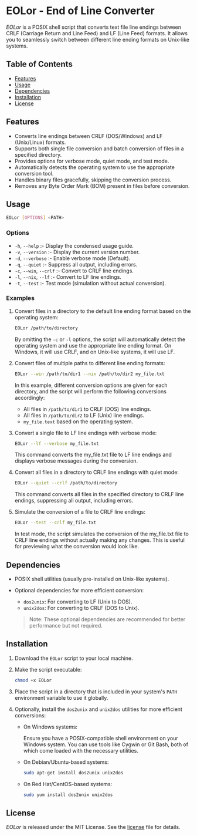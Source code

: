 # EOLor - End of Line Converter

_EOLor_ is a POSIX shell script that converts text file line endings between
CRLF (Carriage Return and Line Feed) and LF (Line Feed) formats. It allows you
to seamlessly switch between different line ending formats on Unix-like systems.

## Table of Contents

- [Features](#features)
- [Usage](#usage)
- [Dependencies](#dependencies)
- [Installation](#installation)
- [License](#license)

## Features

- Converts line endings between CRLF (DOS/Windows) and LF (Unix/Linux) formats.
- Supports both single file conversion and batch conversion of files in a
  specified directory.
- Provides options for verbose mode, quiet mode, and test mode.
- Automatically detects the operating system to use the appropriate conversion
  tool.
- Handles binary files gracefully, skipping the conversion process.
- Removes any Byte Order Mark (BOM) present in files before conversion.

## Usage

```sh
EOLor [OPTIONS] <PATH>
```

### Options

- `-h`, `--help` :- Display the condensed usage guide.
- `-v`, `--version` :- Display the current version number.
- `-d`, `--verbose` :- Enable verbose mode (Default).
- `-q`, `--quiet` :- Suppress all output, including errors.
- `-c`, `--win`, `--crlf` :- Convert to CRLF line endings.
- `-l`, `--nix`, `--lf` :- Convert to LF line endings.
- `-t`, `--test` :- Test mode (simulation without actual conversion).

### Examples

1. Convert files in a directory to the default line ending format based on the
   operating system:

   ```sh
   EOLor /path/to/directory
   ```

   By omitting the `-c` or `-l` options, the script will automatically detect
   the operating system and use the appropriate line ending format. On Windows,
   it will use CRLF, and on Unix-like systems, it will use LF.

2. Convert files of multiple paths to different line ending formats:

   ```sh
   EOLor --win /path/to/dir1 --nix /path/to/dir2 my_file.txt
   ```

   In this example, different conversion options are given for each directory,
   and the script will perform the following conversions accordingly:

   - All files in `/path/to/dir1` to CRLF (DOS) line endings.
   - All files in `/path/to/dir2` to LF (Unix) line endings.
   - `my_file.text` based on the operating system.

3. Convert a single file to LF line endings with verbose mode:

   ```sh
   EOLor --lf --verbose my_file.txt
   ```

   This command converts the my_file.txt file to LF line endings and displays
   verbose messages during the conversion.

4. Convert all files in a directory to CRLF line endings with quiet mode:

   ```sh
   EOLor --quiet --crlf /path/to/directory
   ```

   This command converts all files in the specified directory to CRLF line
   endings, suppressing all output, including errors.

5. Simulate the conversion of a file to CRLF line endings:

   ```sh
   EOLor --test --crlf my_file.txt
   ```

   In test mode, the script simulates the conversion of the my_file.txt file to
   CRLF line endings without actually making any changes. This is useful for
   previewing what the conversion would look like.

## Dependencies

- POSIX shell utilities (usually pre-installed on Unix-like systems).
- Optional dependencies for more efficient conversion:

  - `dos2unix`: For converting to LF (Unix to DOS).
  - `unix2dos`: For converting to CRLF (DOS to Unix).

  > Note: These optional dependencies are recommended for better performance but
  > not required.

## Installation

1. Download the `EOLor` script to your local machine.

2. Make the script executable:

   ```sh
   chmod +x EOLor
   ```

3. Place the script in a directory that is included in your system's `PATH`
   environment variable to use it globally.

4. Optionally, install the `dos2unix` and `unix2dos` utilities for more
   efficient conversions:

   - On Windows systems:

     Ensure you have a POSIX-compatible shell environment on your Windows
     system. You can use tools like Cygwin or Git Bash, both of which come
     loaded with the necessary utilities.

   - On Debian/Ubuntu-based systems:

     ```sh
     sudo apt-get install dos2unix unix2dos
     ```

   - On Red Hat/CentOS-based systems:

     ```sh
     sudo yum install dos2unix unix2dos
     ```

## License

_EOLor_ is released under the MIT License. See the [license](../../LICENSE.md)
file for details.
